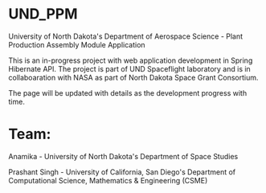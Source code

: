 # UND_PPM
University of North Dakota's Department of Aerospace Science - Plant Production Assembly Module Application

This is an in-progress project with web application development in Spring Hibernate API. The project is part of UND Spaceflight laboratory and is in collaboaration with NASA as part of North Dakota Space Grant Consortium.

The page will be updated with details as the development progress with time.

# Team:

Anamika - University of North Dakota's Department of Space Studies

Prashant Singh - University of California, San Diego's Department of Computational Science, Mathematics & Engineering (CSME)
